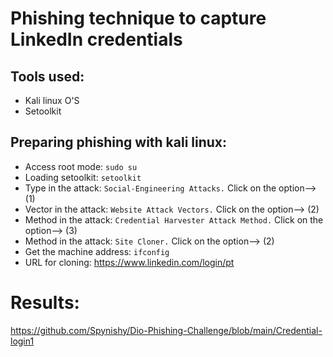 # Phishing technique to capture LinkedIn credentials

## Tools used:
- Kali linux O'S
- Setoolkit

## Preparing phishing with kali linux:
- Access root mode: ```sudo su```
- Loading setoolkit: ```setoolkit```
- Type in the attack: ```Social-Engineering Attacks.``` Click on the option--> (1)
- Vector in the attack: ```Website Attack Vectors.``` Click on the option--> (2)
- Method in the attack: ```Credential Harvester Attack Method.``` Click on the option--> (3)
- Method in the attack: ```Site Cloner.``` Click on the option--> (2)
- Get the machine address: ```ifconfig```
- URL for cloning: https://www.linkedin.com/login/pt
# Results:
https://github.com/Spynishy/Dio-Phishing-Challenge/blob/main/Credential-login1
